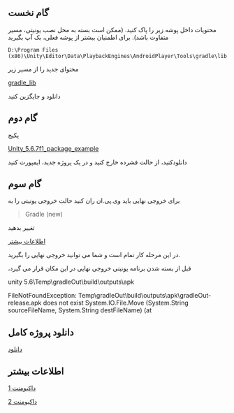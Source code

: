 ## گام نخست
 محتویات داخل پوشه زیر را پاک کنید. (ممکن است بسته به محل نصب یونیتی، مسیر متفاوت باشد). برای اطمنیان بیشتر از پوشه فعلی، بک آپ بگیرید
 
    D:\Program Files (x86)\Unity\Editor\Data\PlaybackEngines\AndroidPlayer\Tools\gradle\lib

 محتوای جدید را از مسیر زیر  
 
  [gradle_lib](https://github.com/cheshmak/UNITY/tree/main/1.4.5/exmples/Unity%205.6.7f1/gradle_lib)
 
دانلود و جایگزین کنید


## گام دوم
 پکیج

[Unity_5.6.7f1_package_example](https://github.com/cheshmak/UNITY/blob/main/5.0.1/unity%205.6.7f/examples/cheshmak_Unity_Plus_Ads_Example_5.0.1_v1(5.6.7).zip)

دانلودکنید، از حالت فشرده خارج کنید و در یک پروژه جدید، ایمپورت کنید

## گام سوم
برای خروجی نهایی باید وی.پی.ان ران کنید
حالت خروجی یونیتی را به

> Gradle (new)

تغییر بدهید

[اطلاعات بیشتر](https://docs.unity3d.com/560/Documentation/Manual/android-gradle-overview.html)


در این مرحله کار تمام است و شما می توانید خروجی نهایی را بگیرید.


 ،قبل از بسته شدن برنامه یونیتی
خروجی نهایی در این مکان قرار می گیرد

unity 5.6\Temp\gradleOut\build\outputs\apk


FileNotFoundException: Temp\gradleOut\build\outputs\apk\gradleOut-release.apk does not exist
System.IO.File.Move (System.String sourceFileName, System.String destFileName) (at


 

## دانلود پروژه کامل

[دانلود](https://github.com/cheshmak/UNITY/blob/main/5.0.1/unity%205.6.7f/examples/Full_project_with_ads/Ads%20example.rar)

## اطلاعات بیشتر

[داکیومنت 1](https://www.cheshmak.me/docs/unity/)

[داکیومنت 2](https://www.cheshmak.me/docs/%DB%8C%D9%88%D9%86%DB%8C%D8%AA%DB%8C/)

